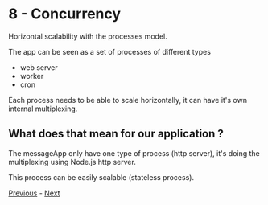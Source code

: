 # 8 - Concurrency

Horizontal scalability with the processes model.

The app can be seen as a set of processes of different types
* web server
* worker
* cron

Each process needs to be able to scale horizontally, it can have it's own internal multiplexing.

## What does that mean for our application ?

The messageApp only have one type of process (http server), it's doing the multiplexing using Node.js http server.

This process can be easily scalable (stateless process).

[Previous](07_port_binding.md) - [Next](09_disposability.md)

